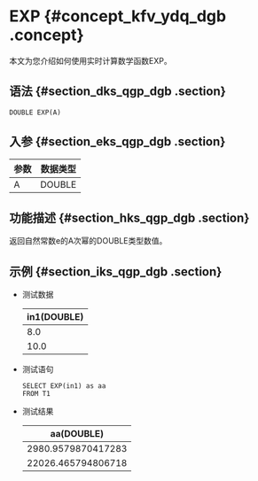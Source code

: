 # EXP {#concept_kfv_ydq_dgb .concept}

本文为您介绍如何使用实时计算数学函数EXP。

## 语法 {#section_dks_qgp_dgb .section}

```
DOUBLE EXP(A)

```

## 入参 {#section_eks_qgp_dgb .section}

|参数|数据类型|
|--|----|
|A|DOUBLE|

## 功能描述 {#section_hks_qgp_dgb .section}

返回自然常数e的A次幂的DOUBLE类型数值。

## 示例 {#section_iks_qgp_dgb .section}

-   测试数据

    |in1\(DOUBLE\)|
    |-------------|
    |8.0|
    |10.0|

-   测试语句

    ```
    SELECT EXP(in1) as aa
    FROM T1
    
    ```

-   测试结果

    |aa\(DOUBLE\)|
    |------------|
    |2980.9579870417283|
    |22026.465794806718|


